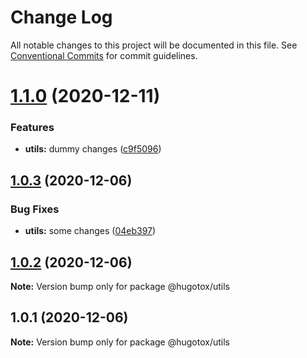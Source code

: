 # Change Log

All notable changes to this project will be documented in this file.
See [Conventional Commits](https://conventionalcommits.org) for commit guidelines.

# [1.1.0](https://github.com/hugotox/lerna-fun/compare/@hugotox/utils@1.0.3...@hugotox/utils@1.1.0) (2020-12-11)


### Features

* **utils:** dummy changes ([c9f5096](https://github.com/hugotox/lerna-fun/commit/c9f509602505231976281ccb16c4ddde3a0db413))





## [1.0.3](https://github.com/hugotox/lerna-fun/compare/@hugotox/utils@1.0.2...@hugotox/utils@1.0.3) (2020-12-06)


### Bug Fixes

* **utils:** some changes ([04eb397](https://github.com/hugotox/lerna-fun/commit/04eb39773795e0976edc771f4548472452742f4e))





## [1.0.2](https://github.com/hugotox/lerna-fun/compare/@hugotox/utils@1.0.1...@hugotox/utils@1.0.2) (2020-12-06)

**Note:** Version bump only for package @hugotox/utils





## 1.0.1 (2020-12-06)

**Note:** Version bump only for package @hugotox/utils
